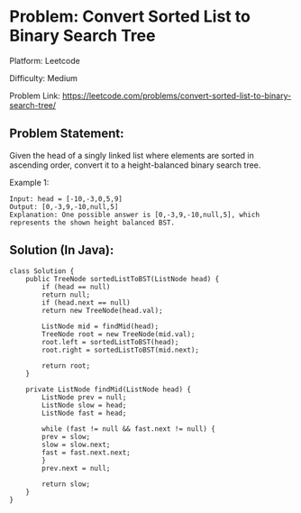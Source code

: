 # Problem: Convert Sorted List to Binary Search Tree

Platform: Leetcode

Difficulty: Medium

Problem Link: https://leetcode.com/problems/convert-sorted-list-to-binary-search-tree/

## Problem Statement:

Given the head of a singly linked list where elements are sorted in ascending order, convert it to a 
height-balanced binary search tree.

Example 1:

    Input: head = [-10,-3,0,5,9]
    Output: [0,-3,9,-10,null,5]
    Explanation: One possible answer is [0,-3,9,-10,null,5], which represents the shown height balanced BST.

## Solution (In Java):

    class Solution {
        public TreeNode sortedListToBST(ListNode head) {
            if (head == null)
            return null;
            if (head.next == null)
            return new TreeNode(head.val);

            ListNode mid = findMid(head);
            TreeNode root = new TreeNode(mid.val);
            root.left = sortedListToBST(head);
            root.right = sortedListToBST(mid.next);

            return root;
        }

        private ListNode findMid(ListNode head) {
            ListNode prev = null;
            ListNode slow = head;
            ListNode fast = head;

            while (fast != null && fast.next != null) {
            prev = slow;
            slow = slow.next;
            fast = fast.next.next;
            }
            prev.next = null;

            return slow;
        }
    }
